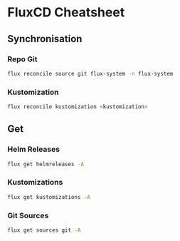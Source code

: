 # FluxCD Cheatsheet
## Synchronisation
### Repo Git
```bash
flux reconcile source git flux-system -n flux-system
```
### Kustomization
```bash
flux reconcile kustomization <kustomization>
```
## Get
### Helm Releases
```bash
flux get helmreleases -A
```
### Kustomizations
```bash
flux get kustomizations -A
```
### Git Sources
```bash
flux get sources git -A
```
